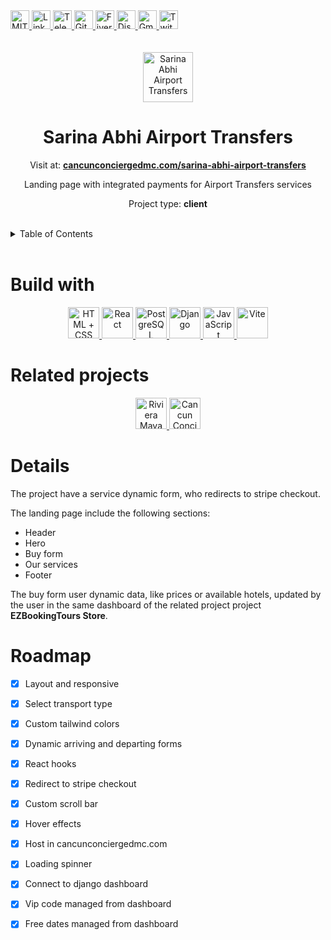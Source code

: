<div><a href='https://github.com/darideveloper/sarina-abhi-airport-transfers/blob/master/LICENSE' target='_blank'>
                <img src='https://img.shields.io/github/license/darideveloper/sarina-abhi-airport-transfers.svg?style=for-the-badge' alt='MIT License' height='30px'/>
            </a><a href='https://www.linkedin.com/in/francisco-dari-hernandez-6456b6181/' target='_blank'>
                <img src='https://img.shields.io/static/v1?style=for-the-badge&message=LinkedIn&color=0A66C2&logo=LinkedIn&logoColor=FFFFFF&label=' alt='Linkedin' height='30px'/>
            </a><a href='https://t.me/darideveloper' target='_blank'>
                <img src='https://img.shields.io/static/v1?style=for-the-badge&message=Telegram&color=26A5E4&logo=Telegram&logoColor=FFFFFF&label=' alt='Telegram' height='30px'/>
            </a><a href='https://github.com/darideveloper' target='_blank'>
                <img src='https://img.shields.io/static/v1?style=for-the-badge&message=GitHub&color=181717&logo=GitHub&logoColor=FFFFFF&label=' alt='Github' height='30px'/>
            </a><a href='https://www.fiverr.com/darideveloper' target='_blank'>
                <img src='https://img.shields.io/static/v1?style=for-the-badge&message=Fiverr&color=222222&logo=Fiverr&logoColor=1DBF73&label=' alt='Fiverr' height='30px'/>
            </a><a href='https://discord.com/users/992019836811083826' target='_blank'>
                <img src='https://img.shields.io/static/v1?style=for-the-badge&message=Discord&color=5865F2&logo=Discord&logoColor=FFFFFF&label=' alt='Discord' height='30px'/>
            </a><a href='mailto:darideveloper@gmail.com?subject=Hello Dari Developer' target='_blank'>
                <img src='https://img.shields.io/static/v1?style=for-the-badge&message=Gmail&color=EA4335&logo=Gmail&logoColor=FFFFFF&label=' alt='Gmail' height='30px'/>
            </a><a href='https://www.twitch.tv/darideveloper' target='_blank'>
                <img src='https://img.shields.io/static/v1?style=for-the-badge&message=Twitch&color=b9a3e3&logo=Twitch&logoColor=ffffff&label=' alt='Twitch' height='30px'/>
            </a></div><div align='center'><br><br><img src='https://cancunconciergedmc.com/sarina-abhi-airport-transfers/imgs/page-logo.png' alt='Sarina Abhi Airport Transfers' height='80px'/>


# Sarina Abhi Airport Transfers

Visit at: **[cancunconciergedmc.com/sarina-abhi-airport-transfers](https://cancunconciergedmc.com/sarina-abhi-airport-transfers/)**

Landing page with integrated payments for Airport Transfers services

Project type: **client**

</div><br><details>
            <summary>Table of Contents</summary>
            <ol>
<li><a href='#buildwith'>Build With</a></li>
<li><a href='#relatedprojects'>Related Projects</a></li>
<li><a href='#media'>Media</a></li>
<li><a href='#details'>Details</a></li>
<li><a href='#roadmap'>Roadmap</a></li></ol>
        </details><br>

# Build with

<div align='center'><a href='https://developer.mozilla.org/en-US/docs/Web/HTML' target='_blank'> <img src='https://i.imgur.com/OitgDfl.jpeg' alt='HTML + CSS' title='HTML + CSS' height='50px'/> </a><a href='https://react.dev/' target='_blank'> <img src='https://cdn.svgporn.com/logos/react.svg' alt='React' title='React' height='50px'/> </a><a href='https://www.postgresql.org/' target='_blank'> <img src='https://cdn.svgporn.com/logos/postgresql.svg' alt='PostgreSQL' title='PostgreSQL' height='50px'/> </a><a href='https://docs.djangoproject.com/en/4.0/' target='_blank'> <img src='https://cdn.svgporn.com/logos/django.svg' alt='Django' title='Django' height='50px'/> </a><a href='https://www.w3schools.com/js/js_es6.asp' target='_blank'> <img src='https://cdn.svgporn.com/logos/javascript.svg' alt='JavaScript' title='JavaScript' height='50px'/> </a><a href='https://vitejs.dev/guide/' target='_blank'> <img src='https://cdn.svgporn.com/logos/vitejs.svg' alt='Vite' title='Vite' height='50px'/> </a></div>

# Related projects

<div align='center'><a href='https://github.com/darideveloper/rivieramayaairporttransfers' target='_blank'> <img src='https://rivieramayaairporttransfers.com/imgs/page-logo-trans.png' alt='Riviera Maya Airport Transfers' title='Riviera Maya Airport Transfers' height='50px'/> </a><a href='https://github.com/darideveloper/cancun-concierge' target='_blank'> <img src='https://github.com/darideveloper/cancun-concierge/raw/master/imgs/logo.png' alt='Cancun Concierge' title='Cancun Concierge' height='50px'/> </a></div>

# Details

The project have a service dynamic form, who redirects to stripe checkout.

The landing page include the following sections:

* Header
* Hero
* Buy form
* Our services
* Footer

The buy form user dynamic data, like prices or available hotels, updated by the user in the same dashboard of the related project project **EZBookingTours Store**.

# Roadmap

* [x] Layout and responsive
* [x] Select transport type
* [x] Custom tailwind colors
* [x] Dynamic arriving and departing forms
* [x] React hooks
* [x] Redirect to stripe checkout
* [x] Custom scroll bar
* [x] Hover effects
* [x] Host in cancunconciergedmc.com
* [x] Loading spinner
* [x] Connect to django dashboard
* [x] Vip code managed from dashboard
* [x] Free dates managed from dashboard

